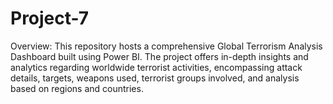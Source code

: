 # Project-7
Overview: This repository hosts a comprehensive Global Terrorism Analysis Dashboard built using Power BI. The project offers in-depth insights and analytics regarding worldwide terrorist activities, encompassing attack details, targets, weapons used, terrorist groups involved, and analysis based on regions and countries.
